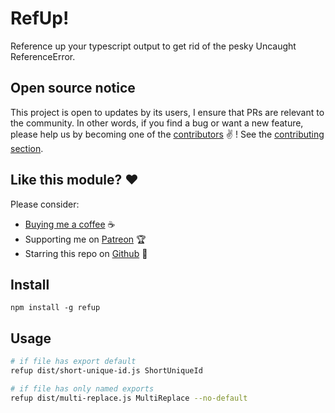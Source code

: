 # RefUp!

Reference up your typescript output to get rid of the pesky Uncaught ReferenceError.

## Open source notice

This project is open to updates by its users, I ensure that PRs are relevant to the community.
In other words, if you find a bug or want a new feature, please help us by becoming one of the
[contributors](#contributors-) ✌️ ! See the [contributing section](#contributing).

## Like this module? ❤

Please consider:

- [Buying me a coffee](https://www.buymeacoffee.com/jeanlescure) ☕
- Supporting me on [Patreon](https://www.patreon.com/jeanlescure) 🏆
- Starring this repo on [Github](https://github.com/jeanlescure/short-unique-id) 🌟

## Install

```
npm install -g refup
```

## Usage

```bash
# if file has export default
refup dist/short-unique-id.js ShortUniqueId

# if file has only named exports
refup dist/multi-replace.js MultiReplace --no-default
```
